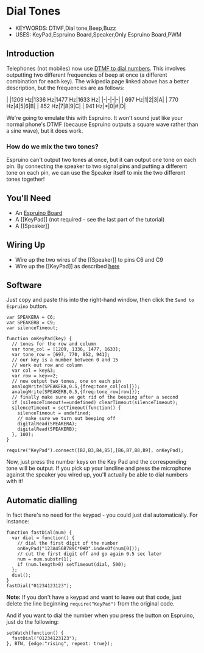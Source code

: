 <!--- Copyright (c) 2013 Gordon Williams, Pur3 Ltd. See the file LICENSE for copying permission. -->
Dial Tones
=========

* KEYWORDS: DTMF,Dial tone,Beep,Buzz
* USES: KeyPad,Espruino Board,Speaker,Only Espruino Board,PWM

Introduction
-----------

Telephones (not mobiles) now use [DTMF to dial numbers](http://en.wikipedia.org/wiki/Telephone_keypad#Key_Frequency). This involves outputting two different frequencies of beep at once (a different combination for each key). The wikipedia page linked above has a better description, but the frequencies are as follows:

| |1209 Hz|1336 Hz|1477 Hz|1633 Hz|
|-|-|-|-|
| 697 Hz|1|2|3|A|
| 770 Hz|4|5|6|B|
| 852 Hz|7|8|9|C|
| 941 Hz|*|0|#|D|

We're going to emulate this with Espruino. It won't sound just like your normal phone's DTMF (because Espruino outputs a square wave rather than a sine wave), but it does work.

### How do we mix the two tones?

Espruino can't output two tones at once, but it can output one tone on each pin. By connecting the speaker to two signal pins and putting a different tone on each pin, we can use the Speaker itself to mix the two different tones together!

You'll Need
----------

* An [Espruino Board](/EspruinoBoard) 
* A [[KeyPad]] (not required - see the last part of the tutorial)
* A [[Speaker]]

Wiring Up
--------

* Wire up the two wires of the [[Speaker]] to pins C6 and C9
* Wire up the [[KeyPad]] as described [here](/KeyPad)

Software
-------

Just copy and paste this into the right-hand window, then click the ```Send to Espruino``` button.

```
var SPEAKERA = C6;
var SPEAKERB = C9;
var silenceTimeout;

function onKeyPad(key) {
  // tones for the row and column
  var tone_col = [1209, 1336, 1477, 1633];
  var tone_row = [697, 770, 852, 941];
  // our key is a number between 0 and 15
  // work out row and column
  var col = key&3;
  var row = key>>2;
  // now output two tones, one on each pin
  analogWrite(SPEAKERA,0.5,{freq:tone_col[col]});
  analogWrite(SPEAKERB,0.5,{freq:tone_row[row]});
  // finally make sure we get rid of the beeping after a second
  if (silenceTimeout!==undefined) clearTimeout(silenceTimeout);
  silenceTimeout = setTimeout(function() {
    silenceTimeout = undefined;
    // make sure we turn out beeping off
    digitalRead(SPEAKERA);
    digitalRead(SPEAKERB);
  }, 100);
}

require("KeyPad").connect([B2,B3,B4,B5],[B6,B7,B8,B9], onKeyPad);
```

Now, just press the number keys on the Key Pad and the corresponding tone will be output. If you pick up your landline and press the microphone against the speaker you wired up, you'll actually be able to dial numbers with it!

Automatic dialling
----------------

In fact there's no need for the keypad - you could just dial automatically. For instance:

```
function fastDial(num) {
  var dial = function() {
    // dial the first digit of the number
    onKeyPad("123A456B789C*0#D".indexOf(num[0]));
    // cut the first digit off and go again 0.5 sec later
    num = num.substr(1);
    if (num.length>0) setTimeout(dial, 500);
  };
  dial();
}
fastDial("01234123123");
```

**Note:** If you don't have a keypad and want to leave out that code, just delete the line beginning `require("KeyPad")` from the original code.

And if you want to dial the number when you press the button on Espruino, just do the following:

```
setWatch(function() {
  fastDial("01234123123");
}, BTN, {edge:"rising", repeat: true});
```




